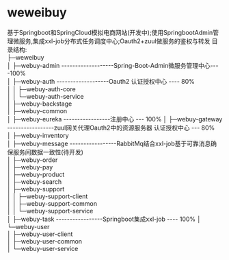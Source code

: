 # weweibuy
基于Springboot和SpringCloud模拟电商网站(开发中);使用SpringbootAdmin管理微服务,集成xxl-job分布式任务调度中心;Oauth2+zuul做服务的鉴权与转发
目录结构:  
├─weweibuy  
│  ├─webuy-admin  -------------------Spring-Boot-Admin微服务管理中心----100%  
│  ├─webuy-auth   -------------------Oauth2 认证授权中心 ---- 80%  
│  │  ├─webuy-auth-core  
│  │  └─webuy-auth-service  
│  ├─webuy-backstage  
│  ├─webuy-common  
│  ├─webuy-eureka   -----------------注册中心  --- 100%
│  ├─webuy-gateway  -----------------zuul网关代理Oauth2中的资源服务器 认证授权中心 --- 80%   
│  ├─webuy-inventory  
│  ├─webuy-message  -----------------RabbitMq结合xxl-job基于可靠消息确保服务间数据一致性(待开发)  
│  ├─webuy-order  
│  ├─webuy-pay  
│  ├─webuy-product  
│  ├─webuy-search  
│  ├─webuy-support  
│  │  ├─webuy-support-client  
│  │  ├─webuy-support-common  
│  │  └─webuy-support-service  
│  ├─webuy-task   -----------------Springboot集成xxl-job ---- 100%
│  └─webuy-user  
│      ├─webuy-user-client  
│      ├─webuy-user-common  
│      └─webuy-user-service  
